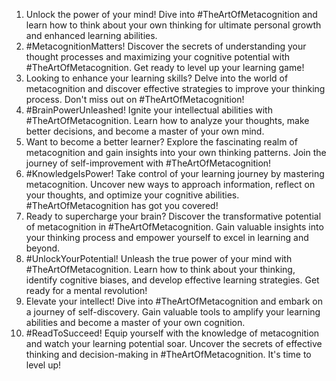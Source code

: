 1. Unlock the power of your mind!  Dive into #TheArtOfMetacognition and learn how to think about your own thinking for ultimate personal growth and enhanced learning abilities. 
2. #MetacognitionMatters!  Discover the secrets of understanding your thought processes and maximizing your cognitive potential with #TheArtOfMetacognition. Get ready to level up your learning game! 
3. Looking to enhance your learning skills?  Delve into the world of metacognition and discover effective strategies to improve your thinking process. Don't miss out on #TheArtOfMetacognition! 
4. #BrainPowerUnleashed!  Ignite your intellectual abilities with #TheArtOfMetacognition. Learn how to analyze your thoughts, make better decisions, and become a master of your own mind. 
5. Want to become a better learner?  Explore the fascinating realm of metacognition and gain insights into your own thinking patterns. Join the journey of self-improvement with #TheArtOfMetacognition! 
6. #KnowledgeIsPower!  Take control of your learning journey by mastering metacognition. Uncover new ways to approach information, reflect on your thoughts, and optimize your cognitive abilities. #TheArtOfMetacognition has got you covered! 
7. Ready to supercharge your brain?  Discover the transformative potential of metacognition in #TheArtOfMetacognition. Gain valuable insights into your thinking process and empower yourself to excel in learning and beyond. 
8. #UnlockYourPotential!  Unleash the true power of your mind with #TheArtOfMetacognition. Learn how to think about your thinking, identify cognitive biases, and develop effective learning strategies. Get ready for a mental revolution! 
9. Elevate your intellect!  Dive into #TheArtOfMetacognition and embark on a journey of self-discovery. Gain valuable tools to amplify your learning abilities and become a master of your own cognition. 
10. #ReadToSucceed!  Equip yourself with the knowledge of metacognition and watch your learning potential soar. Uncover the secrets of effective thinking and decision-making in #TheArtOfMetacognition. It's time to level up! 
